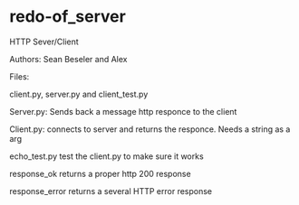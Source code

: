# redo-of_server

HTTP Sever/Client

Authors: Sean Beseler and Alex

Files:

client.py, server.py and client_test.py


Server.py:
Sends back a message http responce to the client

Client.py:
connects to server and returns the responce.
Needs a string as a arg

echo_test.py
test the client.py to make sure it works

response_ok
returns a proper http 200 response

response_error
returns a several HTTP error response
